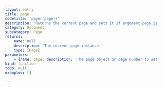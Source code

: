 ```yaml
---
layout: entry
title: page
codetitle: 'page([page])'
description: 'Returns the current page and sets it if argument page is given. Numbering starts with 1.'
category: Document
subcategory: Page
returns:
    name: null
    description: 'The current page instance.'
    type: [Page]
parameters:
    - {name: page, description: 'The page object or page number to set the current page to. If you pass a PageItem the current page will be set to it''s containing page.', optional: true, type: [null]}
kind: function
todo: null
examples: []

---
```


